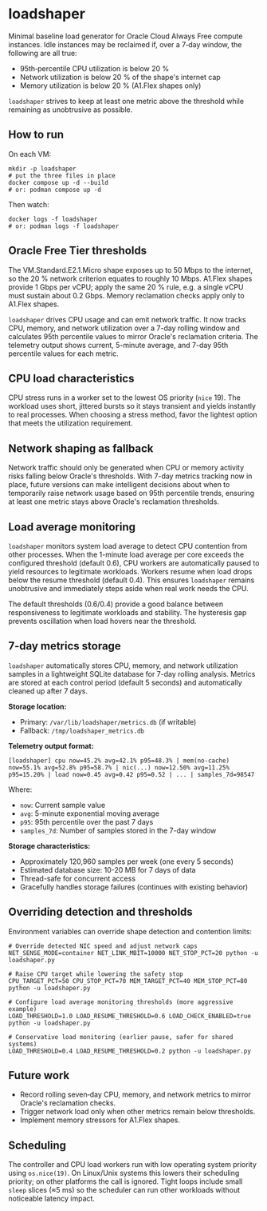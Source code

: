 # loadshaper

Minimal baseline load generator for Oracle Cloud Always Free compute instances.
Idle instances may be reclaimed if, over a 7‑day window, the following are all
true:

- 95th‑percentile CPU utilization is below 20 %
- Network utilization is below 20 % of the shape's internet cap
- Memory utilization is below 20 % (A1.Flex shapes only)

`loadshaper` strives to keep at least one metric above the threshold while
remaining as unobtrusive as possible.

## How to run

On each VM:

```shell
mkdir -p loadshaper
# put the three files in place
docker compose up -d --build
# or: podman compose up -d
```

Then watch:

```shell
docker logs -f loadshaper
# or: podman logs -f loadshaper
```

## Oracle Free Tier thresholds

The VM.Standard.E2.1.Micro shape exposes up to 50 Mbps to the internet, so the
20 % network criterion equates to roughly 10 Mbps. A1.Flex shapes provide
1 Gbps per vCPU; apply the same 20 % rule, e.g. a single vCPU must sustain about
0.2 Gbps. Memory reclamation checks apply only to A1.Flex shapes.

`loadshaper` drives CPU usage and can emit network traffic. It now tracks CPU,
memory, and network utilization over a 7-day rolling window and calculates 95th
percentile values to mirror Oracle's reclamation criteria. The telemetry output
shows current, 5-minute average, and 7-day 95th percentile values for each metric.

## CPU load characteristics

CPU stress runs in a worker set to the lowest OS priority (`nice` 19).  The
workload uses short, jittered bursts so it stays transient and yields instantly
to real processes. When choosing a stress method, favor the lightest option that
meets the utilization requirement.

## Network shaping as fallback

Network traffic should only be generated when CPU or memory activity risks
falling below Oracle's thresholds. With 7-day metrics tracking now in place,
future versions can make intelligent decisions about when to temporarily raise
network usage based on 95th percentile trends, ensuring at least one metric
stays above Oracle's reclamation thresholds.

## Load average monitoring

`loadshaper` monitors system load average to detect CPU contention from other
processes. When the 1-minute load average per core exceeds the configured 
threshold (default 0.6), CPU workers are automatically paused to yield resources
to legitimate workloads. Workers resume when load drops below the resume 
threshold (default 0.4). This ensures `loadshaper` remains unobtrusive and
immediately steps aside when real work needs the CPU.

The default thresholds (0.6/0.4) provide a good balance between responsiveness
to legitimate workloads and stability. The hysteresis gap prevents oscillation
when load hovers near the threshold.

## 7-day metrics storage

`loadshaper` automatically stores CPU, memory, and network utilization samples
in a lightweight SQLite database for 7-day rolling analysis. Metrics are stored
at each control period (default 5 seconds) and automatically cleaned up after
7 days.

**Storage location:**
- Primary: `/var/lib/loadshaper/metrics.db` (if writable)
- Fallback: `/tmp/loadshaper_metrics.db`

**Telemetry output format:**
```
[loadshaper] cpu now=45.2% avg=42.1% p95=48.3% | mem(no-cache) now=55.1% avg=52.8% p95=58.7% | nic(...) now=12.50% avg=11.25% p95=15.20% | load now=0.45 avg=0.42 p95=0.52 | ... | samples_7d=98547
```

Where:
- `now`: Current sample value
- `avg`: 5-minute exponential moving average
- `p95`: 95th percentile over the past 7 days
- `samples_7d`: Number of samples stored in the 7-day window

**Storage characteristics:**
- Approximately 120,960 samples per week (one every 5 seconds)
- Estimated database size: 10-20 MB for 7 days of data
- Thread-safe for concurrent access
- Gracefully handles storage failures (continues with existing behavior)

## Overriding detection and thresholds

Environment variables can override shape detection and contention limits:

```shell
# Override detected NIC speed and adjust network caps
NET_SENSE_MODE=container NET_LINK_MBIT=10000 NET_STOP_PCT=20 python -u loadshaper.py

# Raise CPU target while lowering the safety stop
CPU_TARGET_PCT=50 CPU_STOP_PCT=70 MEM_TARGET_PCT=40 MEM_STOP_PCT=80 python -u loadshaper.py

# Configure load average monitoring thresholds (more aggressive example)
LOAD_THRESHOLD=1.0 LOAD_RESUME_THRESHOLD=0.6 LOAD_CHECK_ENABLED=true python -u loadshaper.py

# Conservative load monitoring (earlier pause, safer for shared systems)
LOAD_THRESHOLD=0.4 LOAD_RESUME_THRESHOLD=0.2 python -u loadshaper.py
```

## Future work

- Record rolling seven‑day CPU, memory, and network metrics to mirror Oracle's
  reclamation checks.
- Trigger network load only when other metrics remain below thresholds.
- Implement memory stressors for A1.Flex shapes.


## Scheduling

The controller and CPU load workers run with low operating system priority using `os.nice(19)`.
On Linux/Unix systems this lowers their scheduling priority; on other platforms
the call is ignored. Tight loops include small `sleep` slices (≈5 ms) so the
scheduler can run other workloads without noticeable latency impact.